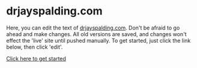 # drjayspalding.com
Here, you can edit the text of [drjayspalding.com](http://drjayspalding.com). Don't be afraid to go ahead and make changes. All old versions are saved, and changes won't effect the 'live' site until pushed manually. To get started, just click the link below, then click 'edit'.

[Click here to get started](index)